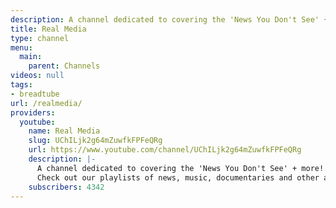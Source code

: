 ```yaml
---
description: A channel dedicated to covering the 'News You Don't See' + more!
title: Real Media
type: channel
menu:
  main:
    parent: Channels
videos: null
tags:
- breadtube
url: /realmedia/
providers:
  youtube:
    name: Real Media
    slug: UChILjk2g64mZuwfkFPFeQRg
    url: https://www.youtube.com/channel/UChILjk2g64mZuwfkFPFeQRg
    description: |-
      A channel dedicated to covering the 'News You Don't See' + more!
      Check out our playlists of news, music, documentaries and other all round good stuff to feed your brain and your soul. Please support, share and like our in house productions.  Get in touch at any time to get involved share information or ask any questions that are tickling you!
    subscribers: 4342
---
```

